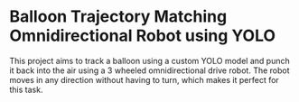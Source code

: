 # Balloon Trajectory Matching Omnidirectional Robot using YOLO

This project aims to track a balloon using a custom YOLO model and punch it back into the air using a 3 wheeled omnidirectional drive robot. The robot moves in any direction without having to turn, which makes it perfect for this task.
